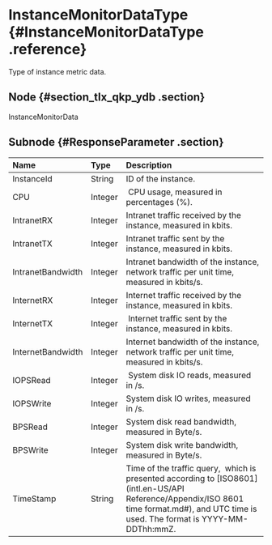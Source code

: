 # InstanceMonitorDataType {#InstanceMonitorDataType .reference}

Type of instance metric data.

## Node {#section_tlx_qkp_ydb .section}

InstanceMonitorData

## Subnode {#ResponseParameter .section}

|Name|Type|Description|
|:---|:---|:----------|
|InstanceId|String|ID of the instance.|
|CPU|Integer| CPU usage, measured in percentages \(%\).|
|IntranetRX|Integer|Intranet traffic received by the instance, measured in kbits.|
|IntranetTX|Integer|Intranet traffic sent by the instance, measured in kbits.|
|IntranetBandwidth|Integer|Intranet bandwidth of the instance, network traffic per unit time, measured in kbits/s.|
|InternetRX|Integer|Internet traffic received by the instance, measured in kbits.|
|InternetTX|Integer| Internet traffic sent by the instance, measured in kbits.|
|InternetBandwidth|Integer|Internet bandwidth of the instance, network traffic per unit time, measured in kbits/s.|
|IOPSRead|Integer| System disk IO reads, measured in /s.|
|IOPSWrite|Integer|System disk IO writes, measured in /s.|
|BPSRead|Integer|System disk read bandwidth, measured in Byte/s.|
|BPSWrite|Integer|System disk write bandwidth, measured in Byte/s.|
|TimeStamp|String|Time of the traffic query,  which is presented according to [ISO8601](intl.en-US/API Reference/Appendix/ISO 8601 time format.md#), and UTC time is used. The format is YYYY-MM-DDThh:mmZ.|

